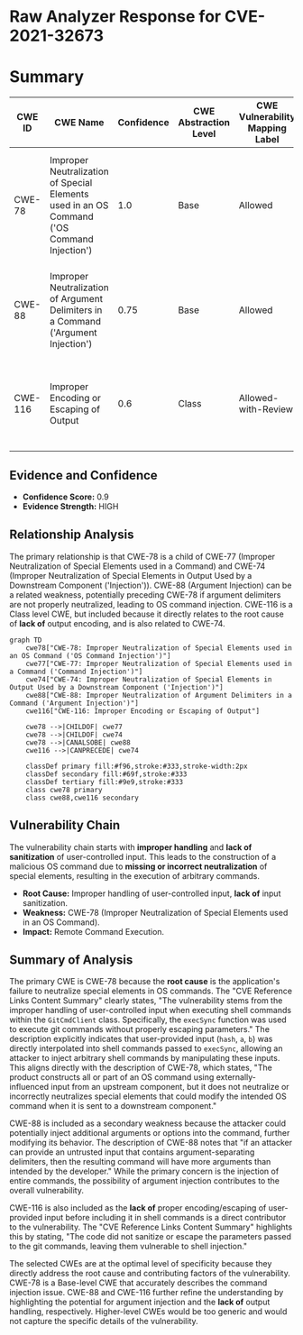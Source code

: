# Raw Analyzer Response for CVE-2021-32673

# Summary
| CWE ID | CWE Name | Confidence | CWE Abstraction Level | CWE Vulnerability Mapping Label | CWE-Vulnerability Mapping Notes |
|---|---|---|---|---|---|
| CWE-78 | Improper Neutralization of Special Elements used in an OS Command ('OS Command Injection') | 1.0 | Base | Allowed | Primary CWE. The vulnerability stems from the improper handling of user-controlled input when executing shell commands without proper escaping parameters. |
| CWE-88 | Improper Neutralization of Argument Delimiters in a Command ('Argument Injection') | 0.75 | Base | Allowed | Secondary CWE. The attacker can inject additional arguments or options into the command, modifying its behavior. |
| CWE-116 | Improper Encoding or Escaping of Output | 0.6 | Class | Allowed-with-Review | Secondary CWE. The root cause is the **lack of** proper encoding/escaping of user-provided input before including it in shell commands. |

## Evidence and Confidence

*   **Confidence Score:** 0.9
*   **Evidence Strength:** HIGH

## Relationship Analysis
The primary relationship is that CWE-78 is a child of CWE-77 (Improper Neutralization of Special Elements used in a Command) and CWE-74 (Improper Neutralization of Special Elements in Output Used by a Downstream Component ('Injection')). CWE-88 (Argument Injection) can be a related weakness, potentially preceding CWE-78 if argument delimiters are not properly neutralized, leading to OS command injection. CWE-116 is a Class level CWE, but included because it directly relates to the root cause of **lack of** output encoding, and is also related to CWE-74.

```mermaid
graph TD
    cwe78["CWE-78: Improper Neutralization of Special Elements used in an OS Command ('OS Command Injection')"]
    cwe77["CWE-77: Improper Neutralization of Special Elements used in a Command ('Command Injection')"]
    cwe74["CWE-74: Improper Neutralization of Special Elements in Output Used by a Downstream Component ('Injection')"]
    cwe88["CWE-88: Improper Neutralization of Argument Delimiters in a Command ('Argument Injection')"]
    cwe116["CWE-116: Improper Encoding or Escaping of Output"]

    cwe78 -->|CHILDOF| cwe77
    cwe78 -->|CHILDOF| cwe74
    cwe78 -->|CANALSOBE| cwe88
    cwe116 -->|CANPRECEDE| cwe74

    classDef primary fill:#f96,stroke:#333,stroke-width:2px
    classDef secondary fill:#69f,stroke:#333
    classDef tertiary fill:#9e9,stroke:#333
    class cwe78 primary
    class cwe88,cwe116 secondary
```

## Vulnerability Chain
The vulnerability chain starts with **improper handling** and **lack of sanitization** of user-controlled input. This leads to the construction of a malicious OS command due to **missing or incorrect neutralization** of special elements, resulting in the execution of arbitrary commands.
  - **Root Cause:** Improper handling of user-controlled input, **lack of** input sanitization.
  - **Weakness:** CWE-78 (Improper Neutralization of Special Elements used in an OS Command).
  - **Impact:** Remote Command Execution.

## Summary of Analysis
The primary CWE is CWE-78 because the **root cause** is the application's failure to neutralize special elements in OS commands. The "CVE Reference Links Content Summary" clearly states, "The vulnerability stems from the improper handling of user-controlled input when executing shell commands within the `GitCmdClient` class. Specifically, the `execSync` function was used to execute git commands without properly escaping parameters." The description explicitly indicates that user-provided input (`hash`, `a`, `b`) was directly interpolated into shell commands passed to `execSync`, allowing an attacker to inject arbitrary shell commands by manipulating these inputs. This aligns directly with the description of CWE-78, which states, "The product constructs all or part of an OS command using externally-influenced input from an upstream component, but it does not neutralize or incorrectly neutralizes special elements that could modify the intended OS command when it is sent to a downstream component."

CWE-88 is included as a secondary weakness because the attacker could potentially inject additional arguments or options into the command, further modifying its behavior. The description of CWE-88 notes that "if an attacker can provide an untrusted input that contains argument-separating delimiters, then the resulting command will have more arguments than intended by the developer." While the primary concern is the injection of entire commands, the possibility of argument injection contributes to the overall vulnerability.

CWE-116 is also included as the **lack of** proper encoding/escaping of user-provided input before including it in shell commands is a direct contributor to the vulnerability. The "CVE Reference Links Content Summary" highlights this by stating, "The code did not sanitize or escape the parameters passed to the git commands, leaving them vulnerable to shell injection."

The selected CWEs are at the optimal level of specificity because they directly address the root cause and contributing factors of the vulnerability. CWE-78 is a Base-level CWE that accurately describes the command injection issue. CWE-88 and CWE-116 further refine the understanding by highlighting the potential for argument injection and the **lack of** output handling, respectively. Higher-level CWEs would be too generic and would not capture the specific details of the vulnerability.
